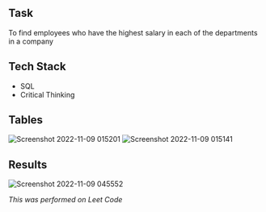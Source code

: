 ## Task
To find employees who have the highest salary in each of the departments in a company

## Tech Stack
- SQL
- Critical Thinking

## Tables

![Screenshot 2022-11-09 015201](https://user-images.githubusercontent.com/35902011/200742214-57ceaf8d-8963-4501-8a44-784a801519cd.png)
![Screenshot 2022-11-09 015141](https://user-images.githubusercontent.com/35902011/200742218-567741a7-9107-4082-8cd6-530b07653206.png)

## Results

![Screenshot 2022-11-09 045552](https://user-images.githubusercontent.com/35902011/200742212-31b5ac09-4de9-418c-96d4-dcf5412eadb0.png)

*This was performed on Leet Code*

